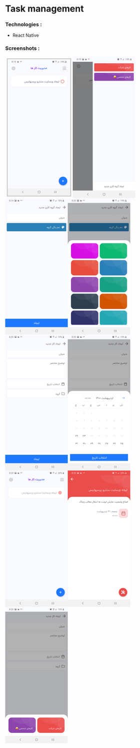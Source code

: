 # Task management

<h3>Technologies :</h3>
<ul>
  <li>React Native</li>
</ul>

<h3>Screenshots :</h3>
<div style="display:flex;flex-wrap:wrap">
  <img src="https://raw.githubusercontent.com/habibi-dev/Task-management/main/screenshot/ScreenShot.jpg" width="200" style="margin:5px;border:3px solid #cdcdcd" />
<img src="https://raw.githubusercontent.com/habibi-dev/Task-management/main/screenshot/ScreenShot-1.jpg" width="200" />
<img src="https://raw.githubusercontent.com/habibi-dev/Task-management/main/screenshot/ScreenShot-2.jpg" width="200" />
<img src="https://raw.githubusercontent.com/habibi-dev/Task-management/main/screenshot/ScreenShot-3.jpg" width="200" />
<img src="https://raw.githubusercontent.com/habibi-dev/Task-management/main/screenshot/ScreenShot-4.jpg" width="200" />
<img src="https://raw.githubusercontent.com/habibi-dev/Task-management/main/screenshot/ScreenShot-5.jpg" width="200" />
<img src="https://raw.githubusercontent.com/habibi-dev/Task-management/main/screenshot/ScreenShot-6.jpg" width="200" />
<img src="https://raw.githubusercontent.com/habibi-dev/Task-management/main/screenshot/ScreenShot-7.jpg" width="200" />
<img src="https://raw.githubusercontent.com/habibi-dev/Task-management/main/screenshot/ScreenShot-8.jpg" width="200" />
</div>
